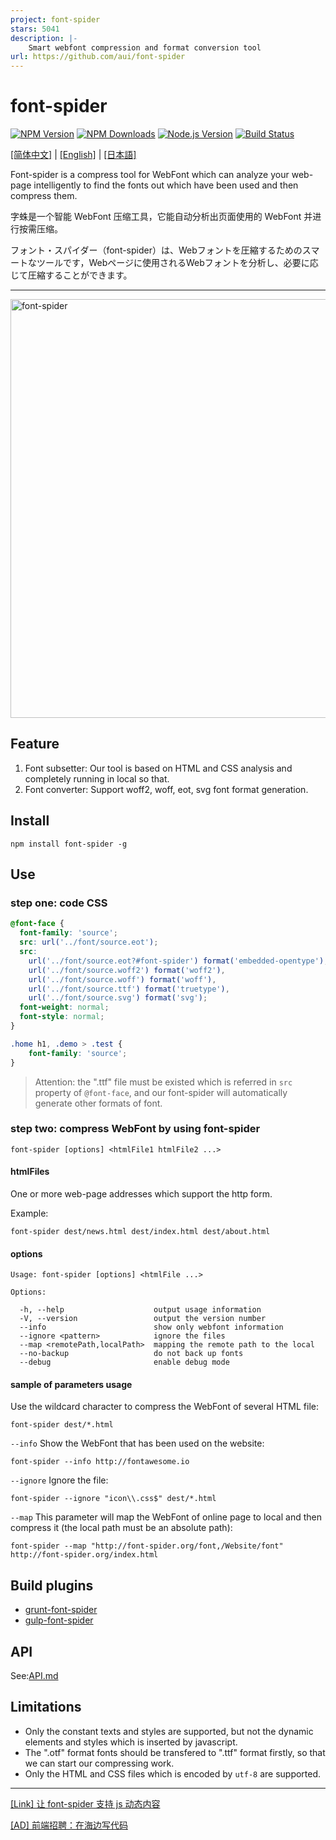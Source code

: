 ```yaml
---
project: font-spider
stars: 5041
description: |-
    Smart webfont compression and format conversion tool
url: https://github.com/aui/font-spider
---
```


# font-spider

[![NPM Version][npm-image]][npm-url]
[![NPM Downloads][downloads-image]][downloads-url]
[![Node.js Version][node-version-image]][node-version-url]
[![Build Status][travis-ci-image]][travis-ci-url]

[[简体中文]](./README-ZH-CN.md) | [[English]](./README.md) | [[日本語]](./README-JA.md)

Font-spider is a compress tool for WebFont which can analyze your web-page intelligently to find the fonts out which have been used and then compress them.

字蛛是一个智能 WebFont 压缩工具，它能自动分析出页面使用的 WebFont 并进行按需压缩。

フォント・スパイダー（font-spider）は、Webフォントを圧縮するためのスマートなツールです，Webページに使用されるWebフォントを分析し、必要に応じて圧縮することができます。

------------------

<img alt="font-spider" width="670" src="https://cloud.githubusercontent.com/assets/1791748/15415184/8bc574ac-1e73-11e6-92b9-515281620e9d.png">

## Feature

1. Font subsetter: Our tool is based on HTML and CSS analysis and completely running in local so that.
2. Font converter: Support woff2, woff, eot, svg font format generation.

## Install

``` shell
npm install font-spider -g
```

## Use

### step one: code CSS

``` css
@font-face {
  font-family: 'source';
  src: url('../font/source.eot');
  src:
    url('../font/source.eot?#font-spider') format('embedded-opentype'),
    url('../font/source.woff2') format('woff2'),
    url('../font/source.woff') format('woff'),
    url('../font/source.ttf') format('truetype'),
    url('../font/source.svg') format('svg');
  font-weight: normal;
  font-style: normal;
}

.home h1, .demo > .test {
    font-family: 'source';
}
```

> Attention: the ".ttf" file must be existed which is referred in `src` property of `@font-face`, and our font-spider will automatically generate other formats of font.

### step two: compress WebFont by using font-spider

``` shell
font-spider [options] <htmlFile1 htmlFile2 ...>
```

#### htmlFiles

One or more web-page addresses which support the http form.

Example:

``` shell
font-spider dest/news.html dest/index.html dest/about.html
```

#### options

```
Usage: font-spider [options] <htmlFile ...>

Options:

  -h, --help                    output usage information
  -V, --version                 output the version number
  --info                        show only webfont information
  --ignore <pattern>            ignore the files
  --map <remotePath,localPath>  mapping the remote path to the local
  --no-backup                   do not back up fonts
  --debug                       enable debug mode
```

#### sample of parameters usage

Use the wildcard character to compress the WebFont of several HTML file:

``` shell
font-spider dest/*.html
```

`--info` Show the WebFont that has been used on the website:

``` shell
font-spider --info http://fontawesome.io
```

`--ignore` Ignore the file:

``` shell
font-spider --ignore "icon\\.css$" dest/*.html
```

`--map` This parameter will map the WebFont of online page to local and then compress it (the local path must be an absolute path):

``` shell
font-spider --map "http://font-spider.org/font,/Website/font" http://font-spider.org/index.html
```

## Build plugins

- [grunt-font-spider](https://github.com/aui/grunt-font-spider)
- [gulp-font-spider](https://github.com/aui/gulp-font-spider)

## API

See:[API.md](./API.md)

## Limitations

- Only the constant texts and styles are supported, but not the dynamic elements and styles which is inserted by javascript.
- The ".otf" format fonts should be transfered to ".ttf" format firstly, so that we can start our compressing work.
- Only the HTML and CSS files which is encoded by `utf-8` are supported.

[npm-image]: https://img.shields.io/npm/v/font-spider.svg
[npm-url]: https://npmjs.org/package/font-spider
[node-version-image]: https://img.shields.io/node/v/font-spider.svg
[node-version-url]: http://nodejs.org/download/
[downloads-image]: https://img.shields.io/npm/dm/font-spider.svg
[downloads-url]: https://npmjs.org/package/font-spider
[travis-ci-image]: https://travis-ci.org/aui/font-spider.svg?branch=master
[travis-ci-url]: https://travis-ci.org/aui/font-spider

-----------------

[\[Link\] 让 font-spider 支持 js 动态内容](https://github.com/allanguys/font-spider-plus)

[\[AD\] 前端招聘：在海边写代码](https://juejin.im/post/5a2651d06fb9a0451c3a40ad)

